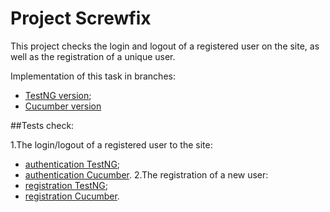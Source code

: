 # Project Screwfix
This project checks the login and logout of a registered user on the site, as well as the registration of a unique user. 

Implementation of this task in branches:
* [TestNG version](https://github.com/KaterynaKoliieva/project1/tree/dev);
* [Cucumber version](https://github.com/KaterynaKoliieva/project1/tree/cucumber)

##Tests check:

1.The login/logout of a registered user to the site:
* [authentication TestNG](https://github.com/KaterynaKoliieva/project1/blob/dev/src/test/java/ScrewfixTests.java);
* [authentication Cucumber](https://github.com/KaterynaKoliieva/project1/blob/cucumber/src/main/resources/authentication.feature).
2.The registration of a new user:
* [registration TestNG](https://github.com/KaterynaKoliieva/project1/blob/dev/src/test/java/ScrewfixTests.java);
* [registration Cucumber](https://github.com/KaterynaKoliieva/project1/blob/cucumber/src/main/resources/registration.feature).
